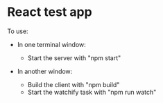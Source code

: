 # React test app

To use:
  - In one terminal window:
    - Start the server with "npm start"
  
  - In another window:
    - Build the client with "npm build"
    - Start the watchify task with "npm run watch"
